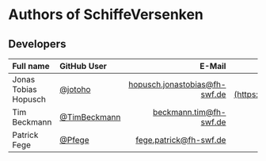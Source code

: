# Authors of SchiffeVersenken

## Developers

| Full name | GitHub User | E-Mail | Website |
|:----------|:------------|-------:|--------:|
| Jonas Tobias Hopusch | [@jotoho](https://github.com/jotoho/) | [hopusch.jonastobias@fh-swf.de](mailto:hopusch.jonastobias@fh-swf.de) | [www.jotoho.de](https://www.jotoho.de/) |
| Tim Beckmann | [@TimBeckmann](https://github.com/TimBeckmann/) | [beckmann.tim@fh-swf.de](mailto:beckmann.tim@fh-swf.de) | |
| Patrick Fege | [@Pfege](https://github.com/Pfege/) | [fege.patrick@fh-swf.de](mailto:fege.patrick@fh-swf.de) | |
